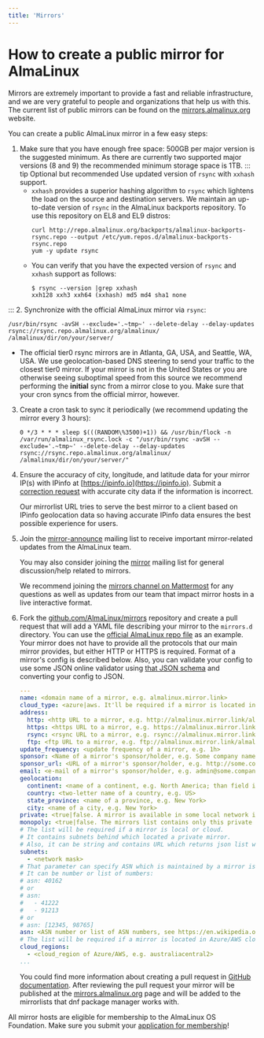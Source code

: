 ```yaml
---
title: 'Mirrors'
---
```

# How to create a public mirror for AlmaLinux

Mirrors are extremely important to provide a fast and reliable
infrastructure, and we are very grateful to people and organizations that
help us with this. The current list of public mirrors can be found on the
[mirrors.almalinux.org](https://mirrors.almalinux.org/) website.

You can create a public AlmaLinux mirror in a few easy steps:

1. Make sure that you have enough free space: 500GB per major version is the suggested minimum.  As there are currently two supported major versions (8 and 9) the recommended minimum storage space is 1TB.
::: tip Optional but recommended
Use updated version of `rsync` with `xxhash` support.
   - `xxhash` provides a superior hashing algorithm to `rsync` which lightens the load on the source and destination
   servers.
   We maintain an up-to-date version
   of `rsync` in the AlmaLinux backports repository.  To use this repository on EL8 and EL9 distros:
     ```shell
     curl http://repo.almalinux.org/backports/almalinux-backports-rsync.repo --output /etc/yum.repos.d/almalinux-backports-rsync.repo
     yum -y update rsync
     ```
   - You can verify that you have the expected version of `rsync` and `xxhash` support as follows:
     ```shell
     $ rsync --version |grep xxhash
     xxh128 xxh3 xxh64 (xxhash) md5 md4 sha1 none
     ```
:::
2. Synchronize with the official AlmaLinux mirror via `rsync`:  
   ```shell
   /usr/bin/rsync -avSH --exclude='.~tmp~' --delete-delay --delay-updates rsync://rsync.repo.almalinux.org/almalinux/ /almalinux/dir/on/your/server/
   ```
   - The official tier0 rsync mirrors are in Atlanta, GA, USA, and Seattle, WA, USA.  We use geolocation-based DNS steering to send your traffic to the closest tier0 mirror.  If your mirror is not in the United States or you are
   otherwise seeing suboptimal speed from this source we recommend performing the **initial** sync from a mirror
   close to you.  Make sure that your cron syncs from the official mirror, however.
3. Create a cron task to sync it periodically (we recommend updating the
   mirror every 3 hours):
   ```shell
   0 */3 * * * sleep $(((RANDOM\%3500)+1)) && /usr/bin/flock -n /var/run/almalinux_rsync.lock -c "/usr/bin/rsync -avSH --exclude='.~tmp~' --delete-delay --delay-updates rsync://rsync.repo.almalinux.org/almalinux/ /almalinux/dir/on/your/server/"
   ```
4. Ensure the accuracy of city, longitude, and latitude data for your mirror IP(s) with IPinfo at
   [https://ipinfo.io](https://ipinfo.io).
   Submit a [correction request](https://ipinfo.io/corrections) with accurate city data
   if the information is incorrect.

   Our mirrorlist URL tries to serve the best mirror to a client based on IPinfo geolocation data
   so having accurate IPinfo data ensures the best possible experience for users.
5. Join the [mirror-announce](https://lists.almalinux.org/mailman3/lists/mirror-announce.lists.almalinux.org/) mailing list to receive
   important mirror-related updates from the AlmaLinux team.

   You may also consider joining the [mirror](https://lists.almalinux.org/mailman3/lists/mirror.lists.almalinux.org/) mailing list for
   general discussion/help related to mirrors.

   We recommend joining the [mirrors channel on Mattermost](https://chat.almalinux.org/almalinux/channels/mirrors) for any questions
   as well as updates from our team that impact mirror hosts in a live interactive format.
6. Fork the [github.com/AlmaLinux/mirrors](https://github.com/AlmaLinux/mirrors/)
   repository and create a pull request that will add a YAML file describing
   your mirror to the `mirrors.d` directory.
   You can use the [official AlmaLinux repo file](https://github.com/AlmaLinux/mirrors/blob/master/mirrors.d/repo.almalinux.org.yml)
   as an example. Your mirror does not have to provide all the protocols
   that our main mirror provides, but either HTTP or HTTPS is required. Format of a mirror's config is described below.
   Also, you can validate your config to use some JSON online validator using [that JSON schema](https://github.com/AlmaLinux/mirrors/blob/yaml_snippets/json_schemas/mirror_config.json) and converting your config to JSON.  

    ```YAML
    ---
    name: <domain name of a mirror, e.g. almalinux.mirror.link>
    cloud_type: <azure|aws. It'll be required if a mirror is located in AWS/Azure cloud>
    address:
      http: <http URL to a mirror, e.g. http://almalinux.mirror.link/almalinux>
      https: <https URL to a mirror, e.g. https://almalinux.mirror.link/almalinux>
      rsync: <rsync URL to a mirror, e.g. rsync://almalinux.mirror.link/almalinux>
      ftp: <ftp URL to a mirror, e.g. ftp://almalinux.mirror.link/almalinux>
    update_frequency: <update frequency of a mirror, e.g. 1h>
    sponsor: <Name of a mirror's sponsor/holder, e.g. Some company name>
    sponsor_url: <URL of a mirror's sponsor/holder, e.g. http://some.company.name>
    email: <e-mail of a mirror's sponsor/holder, e.g. admin@some.company.name>
    geolocation:
      continent: <name of a continent, e.g. North America; than field is not mandatory>
      country: <two-letter name of a country, e.g. US>
      state_province: <name of a province, e.g. New York>
      city: <name of a city, e.g. New York>
    private: <true|false. A mirror is available in some local network if the param is true>
    monopoly: <true|false. The mirrors list contains only this private mirror for a suitable client if param is true>
    # The list will be required if a mirror is local or cloud.
    # It contains subnets behind which located a private mirror.
    # Also, it can be string and contains URL which returns json list with subnets
    subnets:
      - <network mask>
    # That parameter can specify ASN which is maintained by a mirror is located in cloud
    # It can be number or list of numbers:
    # asn: 40162
    # or
    # asn:
    #   - 41222
    #   - 91213
    # or
    # asn: [12345, 98765]
    asn: <ASN number or list of ASN numbers, see https://en.wikipedia.org/wiki/Autonomous_system_(Internet)>.
    # The list will be required if a mirror is located in Azure/AWS cloud
    cloud_regions:
      - <cloud_region of Azure/AWS, e.g. australiacentral2>
    ...
   ```

   You could find more information about creating a pull request in
   [GitHub documentation](https://docs.github.com/en/github/collaborating-with-issues-and-pull-requests/creating-a-pull-request).
   After reviewing the pull request your mirror will be published at the
   [mirrors.almalinux.org](https://mirrors.almalinux.org/) page and will
   be added to the mirrorlists that dnf package manager works with.

All mirror hosts are eligible for membership to the AlmaLinux OS Foundation.
Make sure you submit your [application for membership](https://almalinux.org/foundation/members/)!

